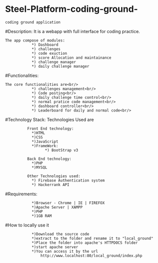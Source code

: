 # Steel-Platform-coding-ground-
    coding ground application 

#Description:
    It is a webapp with full interface for coding practice.
    
    The app compose of modules: 
                *) Dashboard
                *) challenges
                *) code exuction
                *) score Allocation and maintainance
                *) challenge manager
                *) daily challenge manager

#Functionalities:
    
    The core functionalities are<br/>
                *) challenges management<br/>
                *) Code posting<br/>
                *) daily challenge time control<br/>
                *) normal pratice code management<br/>
                *) dashboard controller<br/>
                *) Leaderboard for daily and normal code<br/>
 
#Technology Stack:
    Technologies Used are
      
              Front End technology:
                *)HTML
                *)CSS
                *)JavaScript
                *)FrameWork:
                      *) BootStrap v3

              Back End technology:
                *)PHP
                *)MYSQL

              Other Technologies used:
                *) Firebase Authentication system
                *) Hackerrank API 
        
#Requirements:<br/>
    
                *)Browser - Chrome | IE | FIREFOX
                *)Apache Server | XAMPP 
                *)PHP 
                *)1GB RAM 
    
#How to locally use it

                *)Download the source code 
                *)extract to the folder and rename it to "local_ground" 
                *)Place the folder into apache's HTTPDOCS folder
                *)start apache server 
                *)You can access it by the url  
                    http://www.localhost:80/local_ground/index.php 
   
                                                      
                       
                           
